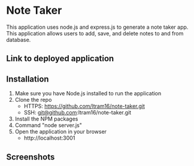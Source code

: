 # Note Taker

This application uses node.js and express.js to generate a note taker app. This application allows users to add, save, and delete notes to and from database.

## Link to deployed application


## Installation

1. Make sure you have Node.js installed to run the application
2. Clone the repo
    - HTTPS: https://github.com/ltram16/note-taker.git
    - SSH: git@github.com:ltram16/note-taker.git
3. Install the NPM packages
4. Command "node server.js"
5. Open the application in your browser
    - http://localhost:3001

## Screenshots




